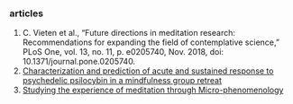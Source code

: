 ### articles

1. C. Vieten et al., “Future directions in meditation research: Recommendations for expanding the field of contemplative science,” PLoS One, vol. 13, no. 11, p. e0205740, Nov. 2018, doi: 10.1371/journal.pone.0205740.
2. [Characterization and prediction of acute and sustained response to psychedelic psilocybin in a mindfulness group retreat](http://www.nature.com/articles/s41598-019-50612-3)
3. [Studying the experience of meditation through Micro-phenomenology](https://www.sciencedirect.com/science/article/pii/S2352250X18301908)
